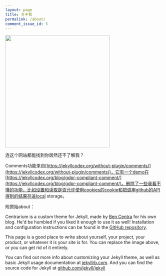 ```yaml
---
layout: page
title: 关于我
permalink: /about/
comment_issue_id: 5
---
```


<img src="{{ site.baseurl }}/assets/-741b8a59a3ab442b.jpg" style="width: 334px;height: 359px;" />

连这个网站都能找到你居然还不了解我？

Comments功能来自[https://jekyllcodex.org/without-plugin/comments/](https://jekyllcodex.org/without-plugin/comments/)，它有一个demo在[https://jekyllcodex.org/blog/gdpr-compliant-comment/](https://jekyllcodex.org/blog/gdpr-compliant-comment/)。删除了一些我看不懂的功能，比如设置和读取是否允许使用cookies的cookie和把调用github的API得到的结果存进local storage。

附原始about：

Centrarium is a custom theme for Jekyll, made by [Ben Centra][bencentra] for his own blog. He'd be humbled if you liked it enough to use it as well! Installation and configuration instructions can be found in the [GitHub repository](https://github.com/bencentra/centrarium).

This page is a good place to write about yourself, your project, your product, or whatever it is your site is for. You can replace the image above, or you can get rid of it entirely. 

You can find out more info about customizing your Jekyll theme, as well as basic Jekyll usage documentation at [jekyllrb.com](http://jekyllrb.com/). And you can find the source code for Jekyll at [github.com/jekyll/jekyll](https://github.com/jekyll/jekyll)

[centrarium]: https://github.com/bencentra/centrarium
[bencentra]: http://bencentra.com
[jekyll]: https://github.com/jekyll/jekyll
